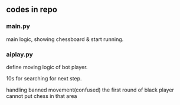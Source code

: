 ## codes in repo

### main.py
main logic, showing chessboard & start running.

### aiplay.py
define moving logic of bot player.

10s for searching for next step.



handling banned movement(confused)
the first round of black player cannot put chess in that area
